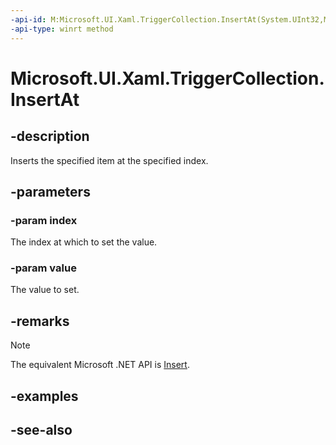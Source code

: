 ```yaml
---
-api-id: M:Microsoft.UI.Xaml.TriggerCollection.InsertAt(System.UInt32,Microsoft.UI.Xaml.TriggerBase)
-api-type: winrt method
---
```


<!-- Method syntax
public void InsertAt(System.UInt32 index, Microsoft.UI.Xaml.TriggerBase value)
-->

# Microsoft.UI.Xaml.TriggerCollection.InsertAt

## -description

Inserts the specified item at the specified index.

## -parameters

### -param index

The index at which to set the value.

### -param value

The value to set.

## -remarks

> [!NOTE]
> The equivalent Microsoft .NET API is [Insert](/dotnet/api/system.collections.ilist.insert).

## -examples

## -see-also
